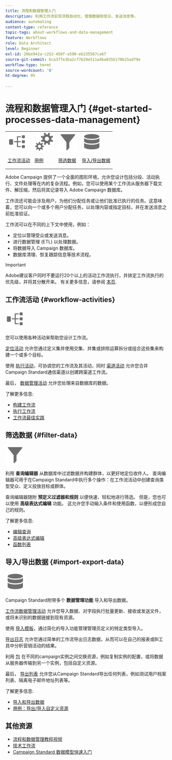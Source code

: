 ```yaml
---
title: 流程和数据管理入门
description: 利用工作流实现流程自动化、管理数据和受众、发送消息等。
audience: automating
content-type: reference
topic-tags: about-workflows-and-data-management
feature: Workflows
role: Data Architect
level: Beginner
exl-id: 26be942a-c252-458f-a590-eb235567ca67
source-git-commit: 6ca3ffe3ba2cf7629e511e4ba035b170b25ad79e
workflow-type: tm+mt
source-wordcount: '0'
ht-degree: 0%

---
```


# 流程和数据管理入门 {#get-started-processes-data-management}

<table>
<tr>
<td><img src="assets/do-not-localize/icon_workflows.svg" width="60px"><p><a href="#workflow-activities">工作流活动</a></p></td><td><img src="assets/do-not-localize/icon_activities.svg" width="60px"><p><a href="../../automating/using/workflow-created-query-with-complement.md">用例</a></p></td><td><img src="assets/do-not-localize/icon_filter.svg" width="60px"><p><a href="#filter-data">筛选数据</a></p></td>
<td><img src="assets/do-not-localize/icon_manage.svg" width="60px"><p><a href="#import-export-data">导入/导出数据</a></p></td></tr>
</table>

Adobe Campaign 提供了一个全面的图形环境，允许您设计包括分段、活动执行、文件处理等在内的复杂流程。例如，您可以使用某个工作流从服务器下载文件、解压缩，然后将其记录导入 Adobe Campaign 数据库。

工作流还可能会涉及用户，为他们分配任务或让他们批准已执行的任务。这意味着，您可以向一个或多个用户分配任务，以处理内容或指定目标，并在发送消息之前批准验证。

工作流可以在不同的上下文中使用，例如：

* 定位以管理受众或发送消息。
* 进行数据管理 (ETL) 以处理数据。
* 将数据导入 Campaign 数据库。
* 数据库清理、恢复跟踪信息等技术流程。

>[!IMPORTANT]
>
> Adobe建议客户同时不要运行20个以上的活动工作流执行，并排定工作流执行的优先级，并将其分散开来。 有关更多信息，请参阅 [本页](../../automating/using/best-practices-workflows.md).

## 工作流活动 {#workflow-activities}

<img src="assets/do-not-localize/icon_workflows.svg" width="60px">

您可以使用各种活动来帮助您设计工作流。

[定位活动](../../automating/using/about-targeting-activities.md) 允许您通过定义集并使用交集、并集或排除运算拆分或组合这些集来构建一个或多个目标。

使用 [执行活动](../../automating/using/about-execution-activities.md)，可协调您的工作流及其活动，同时 [渠道活动](../../automating/using/about-channel-activities.md) 允许您合并Campaign Standard通信渠道以创建跨渠道工作流。

最后， [数据管理活动](../../automating/using/about-data-management-activities.md) 允许您处理来自数据库的数据。

了解更多信息:

* [构建工作流](../../automating/using/building-a-workflow.md)
* [执行工作流](../../automating/using/about-workflow-execution.md)
* [工作流最佳实践](../../automating/using/best-practices-workflows.md)

## 筛选数据 {#filter-data}

<img src="assets/do-not-localize/icon_filter.svg" width="60px">

利用 **查询编辑器** 从数据库中过滤数据并构建群体，以更好地定位收件人。 查询编辑器可用于在Campaign Standard中执行多个操作：在工作流活动中创建查询类型受众、定义投放目标或群体。

查询编辑器随附 **预定义过滤器和规则** 以便快速、轻松地进行筛选。 但是，您也可以使用 **高级表达式编辑** 功能。 这允许您手动输入条件和使用函数，以便形成您自己的规则。

了解更多信息:

* [编辑查询](../../automating/using/editing-queries.md)
* [高级表达式编辑](../../automating/using/advanced-expression-editing.md)
* [函数列表](../../automating/using/list-of-functions.md)

## 导入/导出数据 {#import-export-data}

<img src="assets/do-not-localize/icon_manage.svg" width="60px">

Campaign Standard附带多个 **数据管理功能** 导入和导出数据。

[工作流数据管理活动](../../automating/using/about-data-management-activities.md) 允许您导入数据、对字段执行批量更新、接收或发送文件，或将未识别的数据链接到现有资源。

使用 [导入模板](../../automating/using/importing-data-with-import-templates.md)，通过简化的导入功能管理管理员定义的特定类型导入。

[导出日志](../../automating/using/exporting-logs.md) 允许您通过简单的工作流导出日志数据，从而可以在自己的报表或BI工具中分析营销活动的结果。

利用 [包](../../automating/using/managing-packages.md) 在不同的campaign实例之间交换资源，例如复制实例的配置，或将数据从服务器传输到另一个实例，包括自定义资源。

最后， [导出列表](../../automating/using/exporting-lists.md) 允许您从Campaign Standard导出任何列表，例如测试用户档案列表、隔离电子邮件地址列表等。

了解更多信息:

* [导入和导出数据](../../automating/using/about-data-import-and-export.md)
* [用例：导出/导入自定义资源](../../automating/using/exporting-importing-custom-resources.md)

## 其他资源

* [流程和数据管理教程视频](https://experienceleague.adobe.com/docs/campaign-standard-learn/tutorials/managing-processes-and-data/creating-a-workflow.html?lang=zh-Hans)
* [技术工作流](../../administration/using/technical-workflows.md)
* [Campaign Standard 数据模型快速入门](../../developing/using/get-started-data-model.md)
